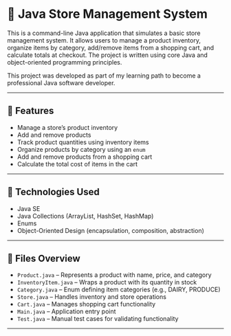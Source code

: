 # 🛒 Java Store Management System

This is a command-line Java application that simulates a basic store management system. It allows users to manage a product inventory, organize items by category, add/remove items from a shopping cart, and calculate totals at checkout. The project is written using core Java and object-oriented programming principles.

This project was developed as part of my learning path to become a professional Java software developer.

---

## 🔧 Features

- Manage a store’s product inventory
- Add and remove products
- Track product quantities using inventory items
- Organize products by category using an `enum`
- Add and remove products from a shopping cart
- Calculate the total cost of items in the cart

---

## 🧠 Technologies Used

- Java SE
- Java Collections (ArrayList, HashSet, HashMap)
- Enums
- Object-Oriented Design (encapsulation, composition, abstraction)

---

## 📁 Files Overview

- `Product.java` – Represents a product with name, price, and category  
- `InventoryItem.java` – Wraps a product with its quantity in stock  
- `Category.java` – Enum defining item categories (e.g., DAIRY, PRODUCE)  
- `Store.java` – Handles inventory and store operations  
- `Cart.java` – Manages shopping cart functionality  
- `Main.java` – Application entry point  
- `Test.java` – Manual test cases for validating functionality

---
